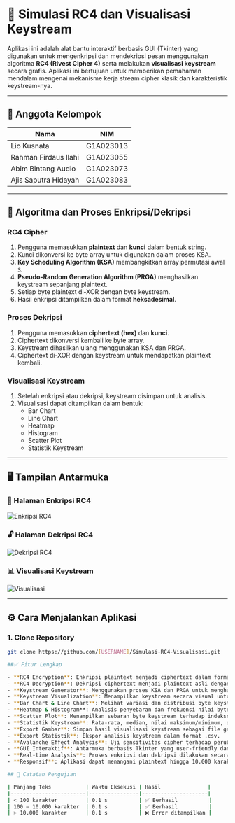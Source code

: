 # 🔐 Simulasi RC4 dan Visualisasi Keystream
Aplikasi ini adalah alat bantu interaktif berbasis GUI (Tkinter) yang digunakan untuk mengenkripsi dan mendekripsi pesan menggunakan algoritma **RC4 (Rivest Cipher 4)** serta melakukan **visualisasi keystream** secara grafis. Aplikasi ini bertujuan untuk memberikan pemahaman mendalam mengenai mekanisme kerja stream cipher klasik dan karakteristik keystream-nya.

---
## 👥 Anggota Kelompok
| Nama                    | NIM         |
|-------------------------|-------------|
| Lio Kusnata             | G1A023013   |
| Rahman Firdaus Ilahi    | G1A023055   |
| Abim Bintang Audio      | G1A023073   |
| Ajis Saputra Hidayah    | G1A023083   |

---
## 🧠 Algoritma dan Proses Enkripsi/Dekripsi

### RC4 Cipher
1. Pengguna memasukkan **plaintext** dan **kunci** dalam bentuk string.
2. Kunci dikonversi ke byte array untuk digunakan dalam proses KSA.
3. **Key Scheduling Algorithm (KSA)** membangkitkan array permutasi awal `S`.
4. **Pseudo-Random Generation Algorithm (PRGA)** menghasilkan keystream sepanjang plaintext.
5. Setiap byte plaintext di-XOR dengan byte keystream.
6. Hasil enkripsi ditampilkan dalam format **heksadesimal**.

### Proses Dekripsi
1. Pengguna memasukkan **ciphertext (hex)** dan **kunci**.
2. Ciphertext dikonversi kembali ke byte array.
3. Keystream dihasilkan ulang menggunakan KSA dan PRGA.
4. Ciphertext di-XOR dengan keystream untuk mendapatkan plaintext kembali.

### Visualisasi Keystream
1. Setelah enkripsi atau dekripsi, keystream disimpan untuk analisis.
2. Visualisasi dapat ditampilkan dalam bentuk:
   - Bar Chart
   - Line Chart
   - Heatmap
   - Histogram
   - Scatter Plot
   - Statistik Keystream

---
## 🖥️ Tampilan Antarmuka
### 🔐 Halaman Enkripsi RC4
![Enkripsi RC4](Engkripsi.png)
### 🔓 Halaman Dekripsi RC4
![Dekripsi RC4](Dekripsi.png)
### 📊 Visualisasi Keystream
![Visualisasi](Visualisasi.png)

---
## ⚙️ Cara Menjalankan Aplikasi

### 1. Clone Repository
```bash
git clone https://github.com/[USERNAME]/Simulasi-RC4-Visualisasi.git

##✅ Fitur Lengkap

- **RC4 Encryption**: Enkripsi plaintext menjadi ciphertext dalam format hexadecimal.
- **RC4 Decryption**: Dekripsi ciphertext menjadi plaintext asli dengan kunci yang sama.
- **Keystream Generator**: Menggunakan proses KSA dan PRGA untuk menghasilkan keystream dinamis.
- **Keystream Visualization**: Menampilkan keystream secara visual untuk analisis lebih lanjut.
- **Bar Chart & Line Chart**: Melihat variasi dan distribusi byte keystream dalam bentuk grafik batang dan garis.
- **Heatmap & Histogram**: Analisis penyebaran dan frekuensi nilai byte keystream.
- **Scatter Plot**: Menampilkan sebaran byte keystream terhadap indeksnya.
- **Statistik Keystream**: Rata-rata, median, nilai maksimum/minimum, deviasi standar, dan jumlah byte unik.
- **Export Gambar**: Simpan hasil visualisasi keystream sebagai file gambar (.png).
- **Export Statistik**: Ekspor analisis keystream dalam format .csv.
- **Avalanche Effect Analysis**: Uji sensitivitas cipher terhadap perubahan kecil pada kunci.
- **GUI Interaktif**: Antarmuka berbasis Tkinter yang user-friendly dan mudah dipahami.
- **Real-time Analysis**: Proses enkripsi dan dekripsi dilakukan secara instan saat tombol diklik.
- **Responsif**: Aplikasi dapat menangani plaintext hingga 10.000 karakter dengan waktu respon < 0.1 detik.

## 📌 Catatan Pengujian

| Panjang Teks           | Waktu Eksekusi | Hasil               |
|------------------------|----------------|---------------------|
| < 100 karakter         | 0.1 s          | ✅ Berhasil          |
| 100 – 10.000 karakter  | 0.1 s          | ✅ Berhasil          |
| > 10.000 karakter      | 0.1 s          | ❌ Error ditampilkan |



